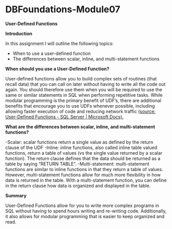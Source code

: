 # DBFoundations-Module07
**User-Defined Functions**

**Introduction**

In this assignment I will outline the following topics: 

-	When to use a user-defined function
-	The differences between scalar, inline, and multi-statement functions

**When should you use a User-Defined Function?**

User-defined functions allow you to build complex sets of routines (that recall data) that you can call on later without having to write all the code out again. You should therefore use them when you will be required to use the same or similar statements in SQL when performing repetitive tasks. While modular programming is the primary benefit of UDF’s, there are additional benefits that encourage you to use UDFs whenever possible, including allowing faster execution of code and reducing network traffic [(source: User-Defined Functions - SQL Server | Microsoft Docs).](https://docs.microsoft.com/en-us/sql/relational-databases/user-defined-functions/user-defined-functions?view=sql-server-ver16) 

**What are the differences between scalar, inline, and multi-statement functions?**

-Scalar: scalar functions return a single value as defined by the return clause of the UDF
-Inline: inline functions, also called inline table valued functions, return a table of values (vs the single value returned by a scalar function). The return clause defines that the data should be returned as a table by saying “RETURN TABLE”. 
-Multi-statement: multi-statement functions are similar to inline functions in that they return a table of values. However, multi-statement functions allow for much more flexibility in how data is returned in the table. With a multi-statement function, you can define in the return clause how data is organized and displayed in the table. 

**Summary**

User-Defined Functions allow for you to write more complex programs in SQL without having to spend hours writing and re-writing code. Additionally, it also allows for modular programming that is easier to keep organized and read. 
